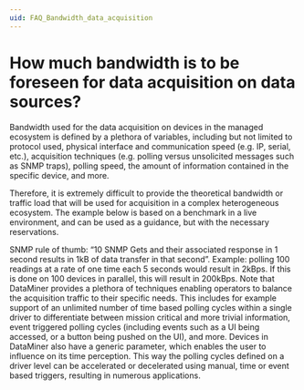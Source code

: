 ```yaml
---
uid: FAQ_Bandwidth_data_acquisition
---
```


# How much bandwidth is to be foreseen for data acquisition on data sources?

Bandwidth used for the data acquisition on devices in the managed ecosystem is defined by a plethora of variables, including but not limited to protocol used, physical interface and communication speed (e.g. IP, serial, etc.), acquisition techniques (e.g. polling versus unsolicited messages such as SNMP traps), polling speed, the amount of information contained in the specific device, and more.

Therefore, it is extremely difficult to provide the theoretical bandwidth or traffic load that will be used for acquisition in a complex heterogeneous ecosystem. The example below is based on a benchmark in a live environment, and can be used as a guidance, but with the necessary reservations.

SNMP rule of thumb: “10 SNMP Gets and their associated response in 1 second results in 1kB of data transfer in that second”. Example: polling 100 readings at a rate of one time each 5 seconds would result in 2kBps. If this is done on 100 devices in parallel, this will result in 200kBps.
Note that DataMiner provides a plethora of techniques enabling operators to balance the acquisition traffic to their specific needs. This includes for example support of an unlimited number of time based polling cycles within a single driver to differentiate between mission critical and more trivial information, event triggered polling cycles (including events such as a UI being accessed, or a button being pushed on the UI), and more.
Devices in DataMiner also have a generic parameter, which enables the user to influence on its time perception. This way the polling cycles defined on a driver level can be accelerated or decelerated using manual, time or event based triggers, resulting in numerous applications.
